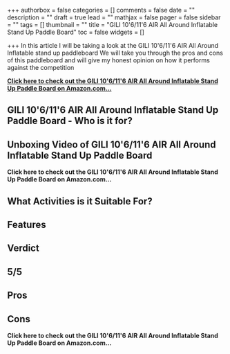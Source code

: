 +++
authorbox = false
categories = []
comments = false
date = ""
description = ""
draft = true
lead = ""
mathjax = false
pager = false
sidebar = ""
tags = []
thumbnail = ""
title = "GILI 10'6/11'6 AIR All Around Inflatable Stand Up Paddle Board"
toc = false
widgets = []

+++
In this article I will be taking a look at the GILI 10'6/11'6 AIR All Around Inflatable stand up paddleboard We will take you through the pros and cons of this paddleboard and will give my honest opinion on how it performs against the competition

[**Click here to check out the GILI 10'6/11'6 AIR All Around Inflatable Stand Up Paddle Board on Amazon.com...**](#)

## GILI 10'6/11'6 AIR All Around Inflatable Stand Up Paddle Board - Who is it for?

## Unboxing Video of GILI 10'6/11'6 AIR All Around Inflatable Stand Up Paddle Board

**Click here to check out the GILI 10'6/11'6 AIR All Around Inflatable Stand Up Paddle Board on Amazon.com...**

## What Activities is it Suitable For? 

## Features 

## Verdict

## 5/5

## Pros

## Cons

**Click here to check out the GILI 10'6/11'6 AIR All Around Inflatable Stand Up Paddle Board on Amazon.com...**